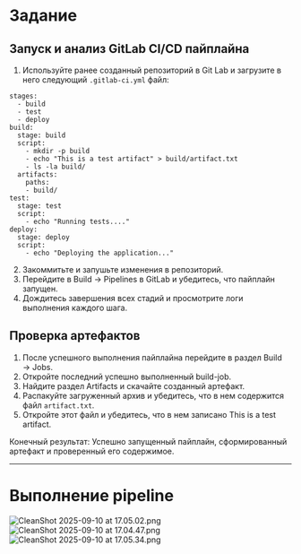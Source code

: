 # Задание
## Запуск и анализ GitLab CI/CD пайплайна
1. Используйте ранее созданный репозиторий в Git Lab и загрузите в него следующий `.gitlab-ci.yml` файл: 
```
stages:
  - build
  - test
  - deploy 
build: 
  stage: build 
  script:
    - mkdir -p build 
    - echo "This is a test artifact" > build/artifact.txt
    - ls -la build/ 
  artifacts: 
    paths:
    - build/ 
test:
  stage: test 
  script:
	- echo "Running tests...." 
deploy: 
  stage: deploy 
  script:
    - echo "Deploying the application..."
```
2. Закоммитьте и запушьте изменения в репозиторий.
3. Перейдите в Build → Pipelines в GitLab и убедитесь, что пайплайн запущен.
4. Дождитесь завершения всех стадий и просмотрите логи выполнения каждого шага.
## Проверка артефактов 
1. После успешного выполнения пайплайна перейдите в раздел Build → Jobs.
2. Откройте последний успешно выполненный build-job.
3. Найдите раздел Artifacts и скачайте созданный артефакт.
4. Распакуйте загруженный архив и убедитесь, что в нем содержится файл `artifact.txt`.
5. Откройте этот файл и убедитесь, что в нем записано This is a test artifact.

Конечный результат: 
Успешно запущенный пайплайн, сформированный артефакт и проверенный его содержимое.

---
# Выполнение pipeline
![CleanShot 2025-09-10 at 17.05.02.png](CleanShot%202025-09-10%20at%2017.05.02.png)
![CleanShot 2025-09-10 at 17.04.47.png](CleanShot%202025-09-10%20at%2017.04.47.png)
![CleanShot 2025-09-10 at 17.05.34.png](CleanShot%202025-09-10%20at%2017.05.34.png)